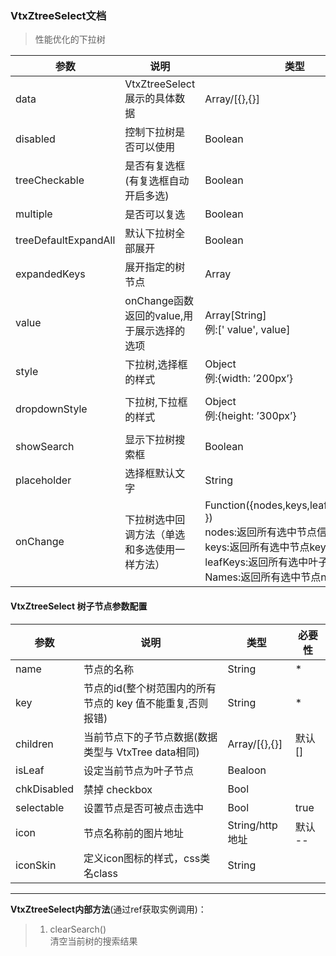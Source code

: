 ### VtxZtreeSelect文档

> 性能优化的下拉树


| **参数**             | **说明**                                   | **类型**                                                                                                                                                   | **默认值**         |
|----------------------|--------------------------------------------|------------------------------------------------------------------------------------------------------------------------------------------------------------|--------------------|
| data                 | VtxZtreeSelect展示的具体数据               | Array/[{},{}]                                                                                                                                              | \*                 |
| disabled             | 控制下拉树是否可以使用                     | Boolean                                                                                                                                                    | False              |
| treeCheckable        | 是否有复选框(有复选框自动开启多选)         | Boolean                                                                                                                                                    | False              |
| multiple             | 是否可以复选                               | Boolean                                                                                                                                                    | False              |
| treeDefaultExpandAll | 默认下拉树全部展开                         | Boolean                                                                                                                                                    | False              |
| expandedKeys | 展开指定的树节点                        | Array     |               |
| value                | onChange函数返回的value,用于展示选择的选项 | Array[String] <br/>   例:[' value', value]| \--                |
| style                | 下拉树,选择框的样式                        | Object <br/>例:{width: ’200px’}                                                                                                                                 |                    |
| dropdownStyle        | 下拉树,下拉框的样式                        | Object <br/>例:{height: ’300px’}                                                                                                                                | { height:’300px’ } |
| showSearch           | 显示下拉树搜索框                           | Boolean                                                                                                                                                    | False              |
| placeholder          | 选择框默认文字                             | String                                                                                                                                                     | \--                |
| onChange             | 下拉树选中回调方法（单选和多选使用一样方法）| Function({nodes,keys,leafKeys,names })<br/> nodes:返回所有选中节点信息,<br/> keys:返回所有选中节点key,<br/> leafKeys:返回所有选中叶子节点key,<br/> Names:返回所有选中节点name, | \--                |

#### VtxZtreeSelect 树子节点参数配置

| **参数** | **说明**                                                   | **类型**        | **必要性** |
|----------|------------------------------------------------------------|-----------------|------------|
| name     | 节点的名称                                                 | String          | \*         |
| key      | 节点的id(整个树范围内的所有节点的 key 值不能重复,否则报错) | String          | \*         |
| children | 当前节点下的子节点数据(数据类型与 VtxTree data相同)        | Array/[{},{}]   | 默认[]     |
| isLeaf   | 设定当前节点为叶子节点                                     | Bealoon         |            |
| chkDisabled      | 禁掉 checkbox                                                                                   | Bool          |         |
| selectable      | 设置节点是否可被点击选中                                                                                   | Bool          |    true     |
| icon     | 节点名称前的图片地址                                       | String/http地址 | 默认 --    |
| iconSkin | 定义icon图标的样式，css类名class                           | String          |            |


---

**VtxZtreeSelect内部方法**(通过ref获取实例调用)：

> 1.  clearSearch()  
> 清空当前树的搜索结果
